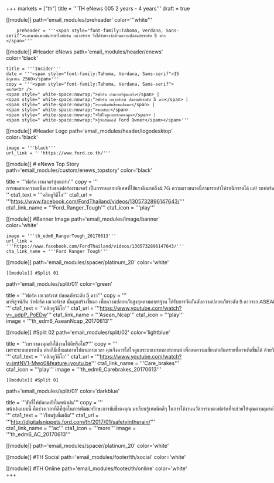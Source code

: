 +++
markets = ["th"]
title = '''TH eNews 005 2 years - 4 years'''
draft = true


[[module]]
path='email_modules/preheader'
color='''white'''

		preheader = '''<span style="font-family:Tahoma, Verdana, Sans-serif">และมาค้นพบกันว่าทำไมฟอร์ด เอเวอร์เรส จึงได้รับรางวัลด้านความปลอดภัยระดับ 5 ดาว </span>'''

[[module]] #Header eNews
path='email_modules/header/enews'
color='black'

	title = '''Insider'''
	date = '''<span style="font-family:Tahoma, Verdana, Sans-serif">15 มิถุนายน 2560</span>'''
	copy = '''<span style="font-family:Tahoma, Verdana, Sans-serif">
	พบกับ<br />
	<span style=" white-space:nowrap;">ฟอร์ด เรนเจอร์สุดแกร่ง</span> | 
	<span style=" white-space:nowrap;">ฟอร์ด เอเวอร์เรส ปลอดภัยระดับ 5 ดาว</span> | 
	<span style=" white-space:nowrap;">เทคนิคขับขี่ยามฝนตก</span> | 
	<span style=" white-space:nowrap;">พบกับ:</span> 
	<span style=" white-space:nowrap;">ใส่ใจดูแลเบรกของคุณ</span> | 
	<span style=" white-space:nowrap;">รู้จักกับแอป Ford Owner</span></span>'''

[[module]] #Header Logo
path='email_modules/header/logodesktop'
color='black'

	image = '''black'''
	url_link = '''https://www.ford.co.th/'''
 
[[module]] # eNews Top Story
path='email_modules/custom/enews_topstory'
color='black'

title = '''<span style="font-family:Tahoma, Verdana, Sans-serif">ฟอร์ด เรนเจอร์สุดแกร่ง</span>'''
copy = '''<span style="font-family:Tahoma, Verdana, Sans-serif">
<span style=" white-space:nowrap;">การทดสอบความแข็งแกร่งของฟอร์ดเรนเจอร์ เป็นการทดสอบพิเศษที่ใช้แรงดึงมากถึง4.7G	ความแรงขนาดนี้สามารถทำให้รถฉีกขาดได้ แต่! รถฟอร์ด เรนเจอร์ของเราก็ยังคงไม่เป็นไร
</span></span>'''
cta1_text = '''<span style="font-family:Tahoma, Verdana, Sans-serif">คลิกดูวิดีโอ</span>'''
	cta1_url = '''https://www.facebook.com/FordThailand/videos/1305732896147643/'''
	cta1_link_name = '''Ford_Ranger_Tough'''
	cta1_icon = '''play'''

[[module]] #Banner Image
path='email_modules/image/banner'
color='white'

	image = '''th_edm6_RangerTough_20170613'''
	url_link = '''https://www.facebook.com/FordThailand/videos/1305732896147643/'''
	cta_link_name = '''Ford Ranger Tough'''

[[module]]
path='email_modules/spacer/platinum_20'
color='white'

	[[module]] #Split 01
path='email_modules/split/01'
color='green'

title = '''<span style="font-family:Tahoma, Verdana, Sans-serif">ฟอร์ด เอเวอร์เรส ปลอดภัยระดับ 5 ดาว</span>'''
copy = '''<span style="font-family:Tahoma, Verdana, Sans-serif">
<span style=" white-space:nowrap;">มาพิสูจน์กัน ว่าฟอร์ด เอเวอร์เรส นั้นถูกสร้างขึ้นมา เพื่อความปลอดภัยสูงสุดตามมาตรฐาน ได้รับการจัดอันดับความปลอดภัยระดับ 5 ดาวจาก ASEAN NCAP เป็นคะแนนสูงสุด!</span></span>''' 
cta1_text = '''<span style="font-family:Tahoma, Verdana, Sans-serif">คลิกดูวิดีโอ</span>'''
	cta1_url = '''https://www.youtube.com/watch?v=_udpP_PoEDw'''
	cta1_link_name = '''Asean_Ncap'''
	cta1_icon = '''play'''
	image = '''th_edm6_AseanNcap_20170613'''

[[module]] #Split 02
path='email_modules/split/02'
color='lightblue'

title = '''<span style="font-family:Tahoma, Verdana, Sans-serif">เบรกของคุณยังใช้งานได้ดีหรือไม่?</span>'''
copy = '''<span style="font-family:Tahoma, Verdana, Sans-serif">
<span style=" white-space:nowrap;">เพราะระบบเบรกนั้น ต่างก็มีเสื่อมสภาพไปตามกาลเวลา คุณจึงควรใส่ใจดูแลระบบเบรกของรถยนต์ เพื่อลดความเสี่ยงต่ออันตรายที่อาจเกิดขึ้นได้ ด้วยวิธีการดังนี้</span></span> '''
cta1_text = '''<span style="font-family:Tahoma, Verdana, Sans-serif">คลิกดูวิดีโอ</span>'''
	cta1_url = '''https://www.youtube.com/watch?v=jmtNV1-Mwo0&feature=youtu.be'''
	cta1_link_name = '''Care_brakes'''
	cta1_icon = '''play'''
	image = '''th_edm6_Carebrakes_20170613'''

	[[module]] #Split 01
path='email_modules/split/01'
color='darkblue'

title = '''<span style="font-family:Tahoma, Verdana, Sans-serif;">ขับขี่ให้ปลอดภัยในหน้าฝน</span>'''
copy = '''<span style="font-family:Tahoma, Verdana, Sans-serif">
<span style=" white-space:nowrap;">หน้าฝนแบบนี้ คือช่วงเวลาที่ดีที่สุดในการพัฒนาทักษะการขับขี่ของคุณ มาเรียนรู้เทคนิคดีๆ ในการใช้งานนวัตกรรมของฟอร์ดที่จะช่วยให้คุณควบคุมรถได้อย่างปลอดภัยกัน</span></span>'''
cta1_text = '''<span style="font-family:Tahoma, Verdana, Sans-serif">เรียนรู้เพิ่มเติม</span>'''
	cta1_url = '''http://digitalsnippets.ford.com/th/2017/01/safetyintherain/'''
	cta1_link_name = '''ac'''
	cta1_icon = '''more'''
	image = '''th_edm6_AC_20170613'''

[[module]]
path='email_modules/spacer/platinum_20'
color='white'

[[module]] #TH Social
path='email_modules/footer/th/social'
color='white'

[[module]] #TH Online
path='email_modules/footer/th/online'
color='white'
+++
